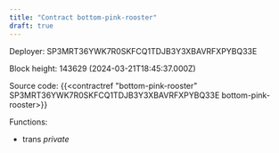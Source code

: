 ```yaml
---
title: "Contract bottom-pink-rooster"
draft: true
---
```

Deployer: SP3MRT36YWK7R0SKFCQ1TDJB3Y3XBAVRFXPYBQ33E


 



Block height: 143629 (2024-03-21T18:45:37.000Z)

Source code: {{<contractref "bottom-pink-rooster" SP3MRT36YWK7R0SKFCQ1TDJB3Y3XBAVRFXPYBQ33E bottom-pink-rooster>}}

Functions:

* trans _private_

